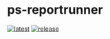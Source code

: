 # ps-reportrunner

[![latest](https://github.com/archmachina/ps-reportrunner/workflows/latest/badge.svg)](https://github.com/archmachina/ps-reportrunner/actions?query=workflow%3Alatest) [![release](https://github.com/archmachina/ps-reportrunner/workflows/release/badge.svg)](https://github.com/archmachina/ps-reportrunner/actions?query=workflow%3Arelease)
